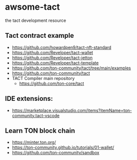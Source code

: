 # awsome-tact
the tact development resource

## Tact contract example
- https://github.com/howardpen9/tact-nft-standard
- https://github.com/Reveloper/tact-wallet
- https://github.com/Reveloper/tact-jetton
- https://github.com/Reveloper/tact-template
- https://github.com/ton-community/tact/tree/main/examples
- https://github.com/ton-community/tact
- TACT Compiler main repository
  - https://github.com/ton-core/tact

## IDE extensions:
- https://marketplace.visualstudio.com/items?itemName=ton-community.tact-vscode

## Learn TON block chain
- https://minter.ton.org/
- https://ton-community.github.io/tutorials/01-wallet/
- https://github.com/ton-community/sandbox
